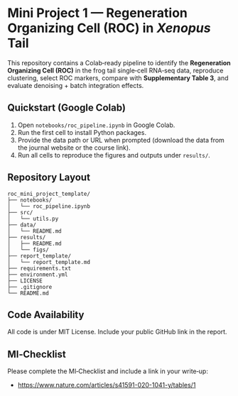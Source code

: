 # Mini Project 1 — Regeneration Organizing Cell (ROC) in *Xenopus* Tail

This repository contains a Colab‑ready pipeline to identify the **Regeneration Organizing Cell (ROC)** in the frog tail single‑cell RNA‑seq data, reproduce clustering, select ROC markers, compare with **Supplementary Table 3**, and evaluate denoising + batch integration effects.

## Quickstart (Google Colab)
1. Open `notebooks/roc_pipeline.ipynb` in Google Colab.
2. Run the first cell to install Python packages.
3. Provide the data path or URL when prompted (download the data from the journal website or the course link).
4. Run all cells to reproduce the figures and outputs under `results/`.

## Repository Layout
```
roc_mini_project_template/
├── notebooks/
│   └── roc_pipeline.ipynb
├── src/
│   └── utils.py
├── data/
│   └── README.md
├── results/
│   ├── README.md
│   └── figs/
├── report_template/
│   └── report_template.md
├── requirements.txt
├── environment.yml
├── LICENSE
├── .gitignore
└── README.md
```

## Code Availability
All code is under MIT License. Include your public GitHub link in the report.

## MI‑Checklist
Please complete the MI‑Checklist and include a link in your write‑up:
- https://www.nature.com/articles/s41591-020-1041-y/tables/1
